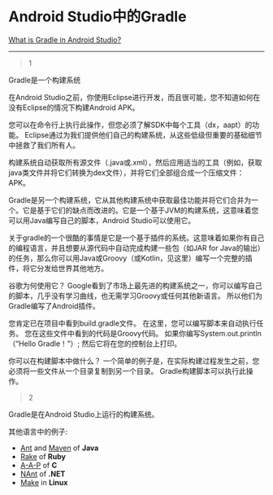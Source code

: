 # Android Studio中的Gradle
[What is Gradle in Android Studio?](https://stackoverflow.com/questions/16754643/what-is-gradle-in-android-studio)

___



> 1

Gradle是一个构建系统

在Android Studio之前，你使用Eclipse进行开发，而且很可能，您不知道如何在没有Eclipse的情况下构建Android APK。

您可以在命令行上执行此操作，但您必须了解SDK中每个工具（dx，aapt）的功能。 Eclipse通过为我们提供他们自己的构建系统，从这些低级但重要的基础细节中拯救了我们所有人。

构建系统自动获取所有源文件（.java或.xml），然后应用适当的工具（例如，获取java类文件并将它们转换为dex文件），并将它们全部组合成一个压缩文件：APK。

Gradle是另一个构建系统，它从其他构建系统中获取最佳功能并将它们合并为一个。它是基于它们的缺点而改进的。它是一个基于JVM的构建系统，这意味着您可以用Java编写自己的脚本，Android Studio可以使用它。

关于gradle的一个很酷的事情是它是一个基于插件的系统。这意味着如果你有自己的编程语言，并且想要从源代码中自动完成构建一些包（如JAR for Java的输出）的任务，那么你可以用Java或Groovy（或Kotlin，见这里）编写一个完整的插件，将它分发给世界其他地方。

谷歌为何使用它？
Google看到了市场上最先进的构建系统之一，你可以编写自己的脚本，几乎没有学习曲线，也无需学习Groovy或任何其他新语言。 所以他们为Gradle编写了Android插件。

您肯定已在项目中看到build.gradle文件。 在这里，您可以编写脚本来自动执行任务。 您在这些文件中看到的代码是Groovy代码。 如果你编写System.out.println（“Hello Gradle！”）; 然后它将在您的控制台上打印。

你可以在构建脚本中做什么？
一个简单的例子是，在实际构建过程发生之前，您必须将一些文件从一个目录复制到另一个目录。 Gradle构建脚本可以执行此操作。



> 2

Gradle是在Android Studio上运行的构建系统。

其他语言中的例子:

- [Ant](http://ant.apache.org/) and [Maven](https://maven.apache.org/) of **Java**
- [Rake](https://github.com/ruby/rake) of **Ruby**
- [A-A-P](http://www.a-a-p.org/) of **C**
- [NAnt](http://nant.sourceforge.net/) of **.NET**
- [Make](https://www.gnu.org/software/make/) in **Linux**